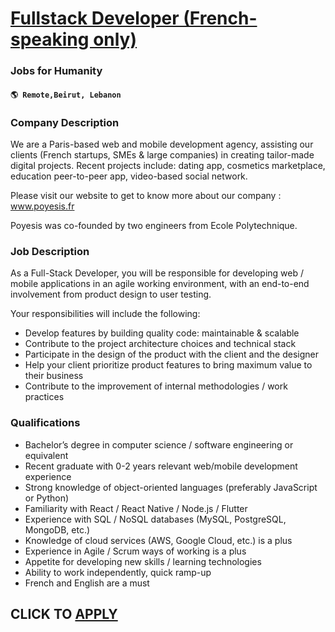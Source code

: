# [Fullstack Developer (French-speaking only)](https://www.remotewlb.com/apply/fullstack-developer-french-speaking-only)  
### Jobs for Humanity  
#### `🌎 Remote,Beirut, Lebanon`  

### **Company Description**

We are a Paris-based web and mobile development agency, assisting our clients (French startups, SMEs & large companies) in creating tailor-made digital projects. Recent projects include: dating app, cosmetics marketplace, education peer-to-peer app, video-based social network.

Please visit our website to get to know more about our company : www.poyesis.fr  
  
Poyesis was co-founded by two engineers from Ecole Polytechnique.  

### **Job Description**

As a Full-Stack Developer, you will be responsible for developing web / mobile applications in an agile working environment, with an end-to-end involvement from product design to user testing.

Your responsibilities will include the following:

  * Develop features by building quality code: maintainable & scalable
  * Contribute to the project architecture choices and technical stack
  * Participate in the design of the product with the client and the designer
  * Help your client prioritize product features to bring maximum value to their business
  * Contribute to the improvement of internal methodologies / work practices  

### **Qualifications**

  * Bachelor’s degree in computer science / software engineering or equivalent
  * Recent graduate with 0-2 years relevant web/mobile development experience
  * Strong knowledge of object-oriented languages (preferably JavaScript or Python)
  * Familiarity with React / React Native / Node.js / Flutter
  * Experience with SQL / NoSQL databases (MySQL, PostgreSQL, MongoDB, etc.)
  * Knowledge of cloud services (AWS, Google Cloud, etc.) is a plus
  * Experience in Agile / Scrum ways of working is a plus
  * Appetite for developing new skills / learning technologies
  * Ability to work independently, quick ramp-up
  * French and English are a must 

  
## CLICK TO [APPLY](https://www.remotewlb.com/apply/fullstack-developer-french-speaking-only)

